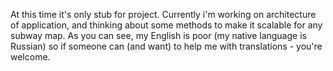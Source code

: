 At this time it's only stub for project. Currently i'm working on architecture of application, and thinking about some methods to make it scalable for any subway map.
As you can see, my English is poor (my native language is Russian) so if someone can (and want) to help me with translations - you're welcome.